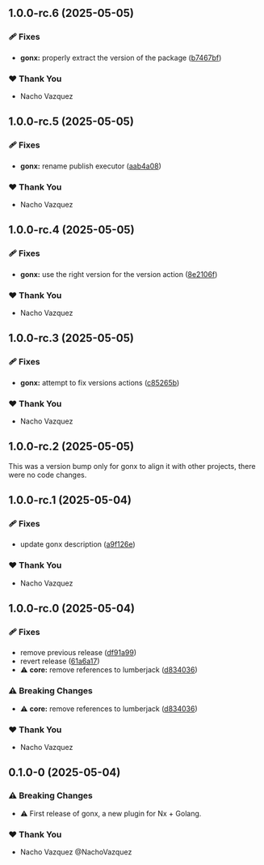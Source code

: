 ## 1.0.0-rc.6 (2025-05-05)

### 🩹 Fixes

- **gonx:** properly extract the version of the package ([b7467bf](https://github.com/naxodev/oss/commit/b7467bf))

### ❤️ Thank You

- Nacho Vazquez

## 1.0.0-rc.5 (2025-05-05)

### 🩹 Fixes

- **gonx:** rename publish executor ([aab4a08](https://github.com/naxodev/oss/commit/aab4a08))

### ❤️ Thank You

- Nacho Vazquez

## 1.0.0-rc.4 (2025-05-05)

### 🩹 Fixes

- **gonx:** use the right version for the version action ([8e2106f](https://github.com/naxodev/oss/commit/8e2106f))

### ❤️ Thank You

- Nacho Vazquez

## 1.0.0-rc.3 (2025-05-05)

### 🩹 Fixes

- **gonx:** attempt to fix versions actions ([c85265b](https://github.com/naxodev/oss/commit/c85265b))

### ❤️ Thank You

- Nacho Vazquez

## 1.0.0-rc.2 (2025-05-05)

This was a version bump only for gonx to align it with other projects, there were no code changes.

## 1.0.0-rc.1 (2025-05-04)

### 🩹 Fixes

- update gonx description ([a9f126e](https://github.com/naxodev/oss/commit/a9f126e))

### ❤️ Thank You

- Nacho Vazquez

## 1.0.0-rc.0 (2025-05-04)

### 🩹 Fixes

- remove previous release ([df91a99](https://github.com/naxodev/oss/commit/df91a99))
- revert release ([61a6a17](https://github.com/naxodev/oss/commit/61a6a17))
- ⚠️  **core:** remove references to lumberjack ([d834036](https://github.com/naxodev/oss/commit/d834036))

### ⚠️  Breaking Changes

- ⚠️  **core:** remove references to lumberjack ([d834036](https://github.com/naxodev/oss/commit/d834036))

### ❤️ Thank You

- Nacho Vazquez

## 0.1.0-0 (2025-05-04)

### ⚠️  Breaking Changes

- ⚠️  First release of gonx, a new plugin for Nx + Golang.

### ❤️ Thank You

- Nacho Vazquez @NachoVazquez
